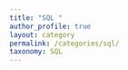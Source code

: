 ```yaml
---
title: "SQL "
author_profile: true
layout: category
permalink: /categories/sql/
taxonomy: SQL
---
```

